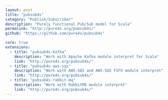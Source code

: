 ```yaml
---
layout: post
title: "pubsub4s"
category: "Publish/Subscriber"
description: "Purely functional Pub/Sub model for Scala"
permalink: "http://pure4s.org/pubsub4s/"
github: "https://github.com/pure4s/pubsub4s"

core: true
extensions:
  - title: "pubsub4s-kafka"
    description: "Work with Apache Kafka module interpret for Scala"
    link: "http://pure4s.org/pubsub4s/"
  - title: "pubsub4s-aws-sqs"
    description: "Work with AWS-SQS and AWS-SQS FIFO module interpret"
    link: "http://pure4s.org/pubsub4s/"
  - title: "pubsub4s-rabbit-mq"
    description: "Work with RabbitMQ module interpret"
    link: "http://pure4s.org/pubsub4s/"
---
```

